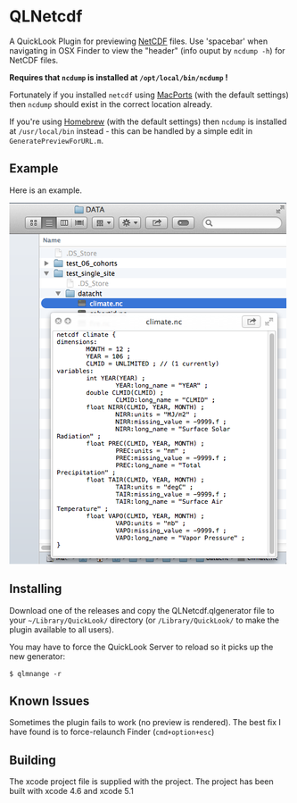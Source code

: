 QLNetcdf
========
A QuickLook Plugin for previewing 
[NetCDF](http://www.unidata.ucar.edu/software/netcdf/) files. Use 'spacebar' 
when navigating in OSX Finder to view the "header" (info ouput by `ncdump -h`) 
for NetCDF files.

__Requires that `ncdump` is installed at `/opt/local/bin/ncdump` !__

Fortunately if you installed `netcdf` using [MacPorts](https://www.macports.org) (with 
the default settings) then `ncdump` should exist in the correct location 
already.

If you're using [Homebrew](http://brew.sh) (with 
the default settings) then `ncdump` is installed at `/usr/local/bin` instead - this can be handled by a simple edit in `GeneratePreviewForURL.m`.


Example
-------
Here is an example.

![Screen shot](/images/example0.png?raw=true "QLNetcdf generator in action")

Installing
-----------
Download one of the releases and copy the QLNetcdf.qlgenerator file to your 
`~/Library/QuickLook/` directory (or `/Library/QuickLook/` to make the plugin 
available to all users).

You may have to force the QuickLook Server to reload so it picks up the new 
generator:

    $ qlmnange -r

Known Issues
------------
Sometimes the plugin fails to work (no preview is rendered). The best fix I
have found is to force-relaunch Finder (`cmd+option+esc`)

Building
--------
The xcode project file is supplied with the project. The project has been built
with xcode 4.6 and xcode 5.1
